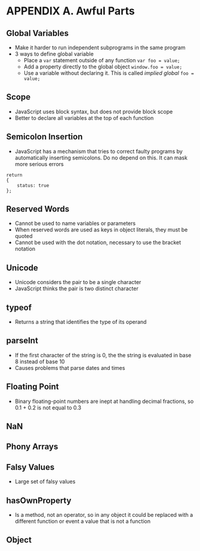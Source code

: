 # APPENDIX A. Awful Parts

## Global Variables
* Make it harder to run independent subprograms in the same program
* 3 ways to define global variable
    * Place a `var` statement outside of any function `var foo = value;`
    * Add a property directly to the global object `window.foo = value;`
    * Use a variable without declaring it. This is called *implied global* `foo = value;`
    
## Scope
* JavaScript uses block syntax, but does not provide block scope
* Better to declare all variables at the top of each function

## Semicolon Insertion
* JavaScript has a mechanism that tries to correct faulty programs by automatically inserting semicolons. Do no depend on this. It can mask more serious errors
```
return
{
    status: true
};
```

## Reserved Words
* Cannot be used to name variables or parameters
* When reserved words are used as keys in object literals, they must be quoted
* Cannot be used with the dot notation, necessary to use the bracket notation

## Unicode
* Unicode considers the pair to be a single character
* JavaScript thinks the pair is two distinct character

## typeof
* Returns a string that identifies the type of its operand

## parseInt
* If the first character of the string is 0, the the string is evaluated in base 8 instead of base 10
* Causes problems that parse dates and times

## Floating Point
* Binary floating-point numbers are inept at handling decimal fractions, so 0.1 + 0.2 is not equal to 0.3

## NaN

## Phony Arrays

## Falsy Values
* Large set of falsy values

## hasOwnProperty
* Is a method, not an operator, so in any object it could be replaced with a different function or event a value that is not a function

## Object
